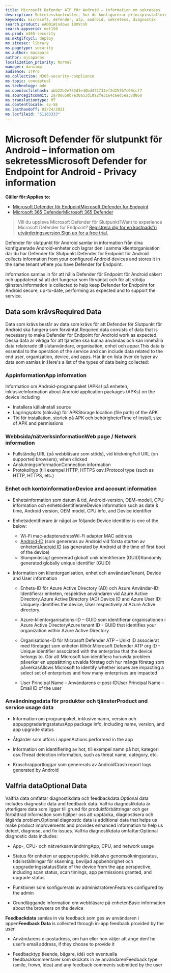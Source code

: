 ```yaml
---
title: Microsoft Defender ATP för Android – information om sekretess
description: Sekretesskontroller, hur du konfigurerar principinställningar som påverkar sekretess och information om diagnostikdata som samlas in i Microsoft Defender ATP för Android.
keywords: microsoft, defender, atp, android, sekretess, diagnostik
search.product: eADQiWindows 10XVcnh
search.appverid: met150
ms.prod: m365-security
ms.mktglfcycl: deploy
ms.sitesec: library
ms.pagetype: security
ms.author: macapara
author: mjcaparas
localization_priority: Normal
manager: dansimp
audience: ITPro
ms.collection: M365-security-compliance
ms.topic: conceptual
ms.technology: mde
ms.openlocfilehash: abb22b2e733d1e40bd4f2733ef2d25767c69ccf7
ms.sourcegitcommit: 2a708650b7e30a53d10a2fe3164c6ed5ea37d868
ms.translationtype: MT
ms.contentlocale: sv-SE
ms.lasthandoff: 03/24/2021
ms.locfileid: "51163333"
---
```

#  <a name="microsoft-defender-for-endpoint-for-android---privacy-information"></a><span data-ttu-id="7754c-104">Microsoft Defender för slutpunkt för Android – information om sekretess</span><span class="sxs-lookup"><span data-stu-id="7754c-104">Microsoft Defender for Endpoint for Android - Privacy information</span></span>

<span data-ttu-id="7754c-105">**Gäller för:**</span><span class="sxs-lookup"><span data-stu-id="7754c-105">**Applies to:**</span></span>
- [<span data-ttu-id="7754c-106">Microsoft Defender för Endpoint</span><span class="sxs-lookup"><span data-stu-id="7754c-106">Microsoft Defender for Endpoint</span></span>](https://go.microsoft.com/fwlink/p/?linkid=2154037)
- [<span data-ttu-id="7754c-107">Microsoft 365 Defender</span><span class="sxs-lookup"><span data-stu-id="7754c-107">Microsoft 365 Defender</span></span>](https://go.microsoft.com/fwlink/?linkid=2118804)

> <span data-ttu-id="7754c-108">Vill du uppleva Microsoft Defender för Slutpunkt?</span><span class="sxs-lookup"><span data-stu-id="7754c-108">Want to experience Microsoft Defender for Endpoint?</span></span> [<span data-ttu-id="7754c-109">Registrera dig för en kostnadsfri utvärderingsversion.</span><span class="sxs-lookup"><span data-stu-id="7754c-109">Sign up for a free trial.</span></span>](https://www.microsoft.com/microsoft-365/windows/microsoft-defender-atp?ocid=docs-wdatp-exposedapis-abovefoldlink) 


<span data-ttu-id="7754c-110">Defender för slutpunkt för Android samlar in information från dina konfigurerade Android-enheter och lagrar den i samma klientorganisation där du har Defender för Slutpunkt.</span><span class="sxs-lookup"><span data-stu-id="7754c-110">Defender for Endpoint for Android collects information from your configured Android devices and stores it in the same tenant where you have Defender for Endpoint.</span></span>

<span data-ttu-id="7754c-111">Information samlas in för att hålla Defender för Endpoint för Android säkert och uppdaterat så att det fungerar som förväntat och för att stödja tjänsten.</span><span class="sxs-lookup"><span data-stu-id="7754c-111">Information is collected to help keep Defender for Endpoint for Android secure, up-to-date, performing as expected and to support the service.</span></span>

## <a name="required-data"></a><span data-ttu-id="7754c-112">Data som krävs</span><span class="sxs-lookup"><span data-stu-id="7754c-112">Required Data</span></span> 

<span data-ttu-id="7754c-113">Data som krävs består av data som krävs för att Defender för Slutpunkt för Android ska fungera som förväntat.</span><span class="sxs-lookup"><span data-stu-id="7754c-113">Required data consists of data that is necessary to make Defender for Endpoint for Android work as expected.</span></span> <span data-ttu-id="7754c-114">Dessa data är viktiga för att tjänsten ska kunna användas och kan innehålla data relaterade till slutanvändare, organisation, enhet och appar.</span><span class="sxs-lookup"><span data-stu-id="7754c-114">This data is essential to the operation of the service and can include data related to the end user, organization, device, and apps.</span></span> <span data-ttu-id="7754c-115">Här är en lista över de typer av data som samlas in:</span><span class="sxs-lookup"><span data-stu-id="7754c-115">Here's a list of the types of data being collected:</span></span>

### <a name="app-information"></a><span data-ttu-id="7754c-116">Appinformation</span><span class="sxs-lookup"><span data-stu-id="7754c-116">App information</span></span>

<span data-ttu-id="7754c-117">Information om Android-programpaket (APKs) på enheten, inklusive</span><span class="sxs-lookup"><span data-stu-id="7754c-117">Information about Android application packages (APKs) on the device including</span></span>

-  <span data-ttu-id="7754c-118">Installera källa</span><span class="sxs-lookup"><span data-stu-id="7754c-118">Install source</span></span>
-  <span data-ttu-id="7754c-119">Lagringsplats (sökväg) för APK</span><span class="sxs-lookup"><span data-stu-id="7754c-119">Storage location (file path) of the APK</span></span>
-  <span data-ttu-id="7754c-120">Tid för installation, storlek på APK och behörigheter</span><span class="sxs-lookup"><span data-stu-id="7754c-120">Time of install, size of APK and permissions</span></span>

### <a name="web-page--network-information"></a><span data-ttu-id="7754c-121">Webbsida/nätverksinformation</span><span class="sxs-lookup"><span data-stu-id="7754c-121">Web page / Network information</span></span>

- <span data-ttu-id="7754c-122">Fullständig URL (på webbläsare som stöds), vid klickning</span><span class="sxs-lookup"><span data-stu-id="7754c-122">Full URL (on supported browsers), when clicked</span></span>
- <span data-ttu-id="7754c-123">Anslutningsinformation</span><span class="sxs-lookup"><span data-stu-id="7754c-123">Connection information</span></span>
- <span data-ttu-id="7754c-124">Protokolltyp (till exempel HTTP, HTTPS osv.)</span><span class="sxs-lookup"><span data-stu-id="7754c-124">Protocol type (such as HTTP, HTTPS, etc.)</span></span>


### <a name="device-and-account-information"></a><span data-ttu-id="7754c-125">Enhet och kontoinformation</span><span class="sxs-lookup"><span data-stu-id="7754c-125">Device and account information</span></span>

- <span data-ttu-id="7754c-126">Enhetsinformation som datum & tid, Android-version, OEM-modell, CPU-information och enhetsidentifierare</span><span class="sxs-lookup"><span data-stu-id="7754c-126">Device information such as date & time, Android version, OEM model, CPU       info, and Device identifier</span></span>
- <span data-ttu-id="7754c-127">Enhetsidentifierare är något av följande:</span><span class="sxs-lookup"><span data-stu-id="7754c-127">Device identifier is one of the below:</span></span>
    - <span data-ttu-id="7754c-128">Wi-Fi mac-adapteradress</span><span class="sxs-lookup"><span data-stu-id="7754c-128">Wi-Fi adapter MAC address</span></span>
    - <span data-ttu-id="7754c-129">[Android-ID](https://developer.android.com/reference/android/provider/Settings.Secure#ANDROID_ID) (som genereras av Android vid första starten av enheten)</span><span class="sxs-lookup"><span data-stu-id="7754c-129">[Android       ID](https://developer.android.com/reference/android/provider/Settings.Secure#ANDROID_ID) (as generated by Android at the time of first boot of the device)</span></span>
    - <span data-ttu-id="7754c-130">Slumpmässigt genererad globalt unik identifierare (GUID)</span><span class="sxs-lookup"><span data-stu-id="7754c-130">Randomly generated globally unique identifier (GUID)</span></span>

- <span data-ttu-id="7754c-131">Information om klientorganisation, enhet och användare</span><span class="sxs-lookup"><span data-stu-id="7754c-131">Tenant, Device and User information</span></span>
    -   <span data-ttu-id="7754c-132">Enhets-ID för Azure Active Directory (AD) och Azure Användar-ID: Identifierar enheten, respektive användaren vid Azure Active Directory.</span><span class="sxs-lookup"><span data-stu-id="7754c-132">Azure Active Directory (AD) Device ID and Azure User ID: Uniquely     identifies the device, User respectively at Azure Active directory.</span></span>

    -   <span data-ttu-id="7754c-133">Azure-klientorganisations-ID – GUID som identifierar organisationen i Azure Active Directory</span><span class="sxs-lookup"><span data-stu-id="7754c-133">Azure tenant ID - GUID that identifies your organization within     Azure Active Directory</span></span>

    -   <span data-ttu-id="7754c-134">Organisations-ID för Microsoft Defender ATP – Unikt ID associerat med företaget som enheten tillhör.</span><span class="sxs-lookup"><span data-stu-id="7754c-134">Microsoft Defender ATP org ID - Unique identifier associated with the enterprise that the device belongs to.</span></span> <span data-ttu-id="7754c-135">Gör att Microsoft kan identifiera huruvida problem påverkar en uppsättning utvalda företag och hur många företag som påverkas</span><span class="sxs-lookup"><span data-stu-id="7754c-135">Allows Microsoft to identify whether issues are impacting a select set of enterprises and how many enterprises are impacted</span></span> 

    -   <span data-ttu-id="7754c-136">User Principal Name – Användarens e-post-ID</span><span class="sxs-lookup"><span data-stu-id="7754c-136">User Principal Name – Email ID of the user</span></span>

### <a name="product-and-service-usage-data"></a><span data-ttu-id="7754c-137">Användningsdata för produkter och tjänster</span><span class="sxs-lookup"><span data-stu-id="7754c-137">Product and service usage data</span></span>
-   <span data-ttu-id="7754c-138">Information om programpaket, inklusive namn, version och appuppgraderingsstatus</span><span class="sxs-lookup"><span data-stu-id="7754c-138">App package info, including name, version, and app upgrade status</span></span>

-   <span data-ttu-id="7754c-139">Åtgärder som utförs i appen</span><span class="sxs-lookup"><span data-stu-id="7754c-139">Actions performed in the app</span></span>

-   <span data-ttu-id="7754c-140">Information om identifiering av hot, till exempel namn på hot, kategori osv.</span><span class="sxs-lookup"><span data-stu-id="7754c-140">Threat detection information, such as threat name, category, etc.</span></span>

-   <span data-ttu-id="7754c-141">Kraschrapportloggar som genererats av Android</span><span class="sxs-lookup"><span data-stu-id="7754c-141">Crash report logs generated by Android</span></span>

## <a name="optional-data"></a><span data-ttu-id="7754c-142">Valfria data</span><span class="sxs-lookup"><span data-stu-id="7754c-142">Optional Data</span></span>

<span data-ttu-id="7754c-143">Valfria data omfattar diagnostikdata och feedbackdata.</span><span class="sxs-lookup"><span data-stu-id="7754c-143">Optional data includes diagnostic data and feedback data.</span></span> <span data-ttu-id="7754c-144">Valfria diagnostikdata är ytterligare data som ligger till grund för produktförbättringar och ger förbättrad information som hjälper oss att upptäcka, diagnostisera och åtgärda problem.</span><span class="sxs-lookup"><span data-stu-id="7754c-144">Optional diagnostic data is additional data that helps us make product improvements and provides enhanced information to help us detect, diagnose, and fix issues.</span></span> <span data-ttu-id="7754c-145">Valfria diagnostikdata omfattar:</span><span class="sxs-lookup"><span data-stu-id="7754c-145">Optional diagnostic data includes:</span></span>

-   <span data-ttu-id="7754c-146">App-, CPU- och nätverksanvändning</span><span class="sxs-lookup"><span data-stu-id="7754c-146">App, CPU, and network usage</span></span>

-   <span data-ttu-id="7754c-147">Status för enheten ur appperspektiv, inklusive genomsökningsstatus, tidsinställningar för skanning, beviljad appbehörighet och uppgraderingsstatus</span><span class="sxs-lookup"><span data-stu-id="7754c-147">State of the device from the app perspective, including scan status, scan timings, app permissions granted, and upgrade status</span></span>

-   <span data-ttu-id="7754c-148">Funktioner som konfigurerats av administratören</span><span class="sxs-lookup"><span data-stu-id="7754c-148">Features configured by the admin</span></span>

-   <span data-ttu-id="7754c-149">Grundläggande information om webbläsare på enheten</span><span class="sxs-lookup"><span data-stu-id="7754c-149">Basic information about the browsers on the device</span></span>

<span data-ttu-id="7754c-150">**Feedbackdata** samlas in via feedback som ges av användaren i appen</span><span class="sxs-lookup"><span data-stu-id="7754c-150">**Feedback Data** is collected through in-app feedback provided by the user</span></span>

-   <span data-ttu-id="7754c-151">Användarens e-postadress, om han eller hon väljer att ange den</span><span class="sxs-lookup"><span data-stu-id="7754c-151">The user’s email address, if they choose to provide it</span></span>

-   <span data-ttu-id="7754c-152">Feedbacktyp (leende, bägare, idé) och eventuella feedbackkommentarer som skickats in av användaren</span><span class="sxs-lookup"><span data-stu-id="7754c-152">Feedback type (smile, frown, idea) and any feedback comments submitted by the user</span></span>

